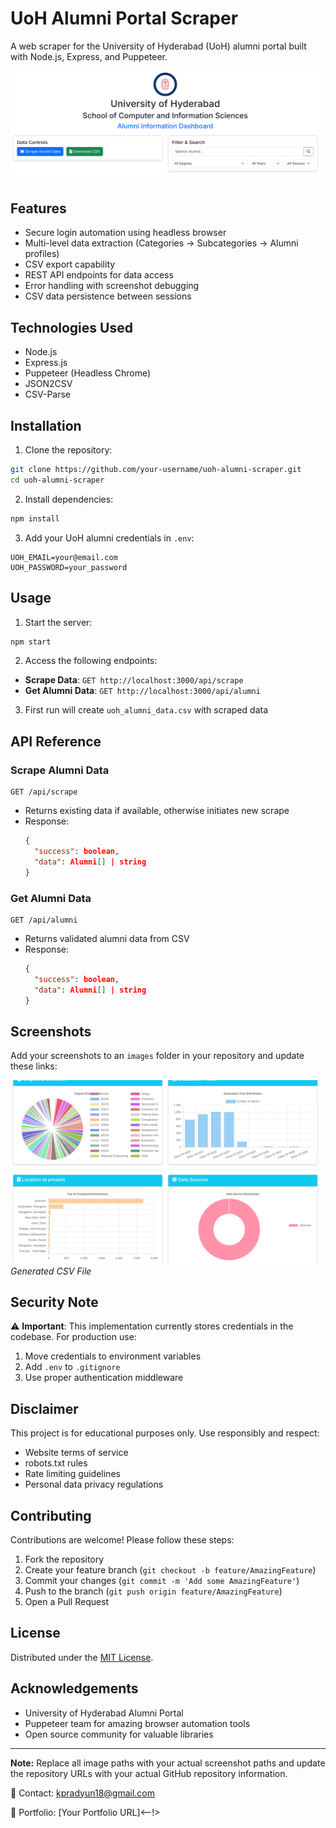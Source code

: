 # UoH Alumni Portal Scraper

A web scraper for the University of Hyderabad (UoH) alumni portal built with Node.js, Express, and Puppeteer.

![Project Screenshot](/images/scraper-screenshot.png)

## Features

- Secure login automation using headless browser
- Multi-level data extraction (Categories → Subcategories → Alumni profiles)
- CSV export capability
- REST API endpoints for data access
- Error handling with screenshot debugging
- CSV data persistence between sessions

## Technologies Used

- Node.js
- Express.js
- Puppeteer (Headless Chrome)
- JSON2CSV
- CSV-Parse

## Installation

1. Clone the repository:
```bash
git clone https://github.com/your-username/uoh-alumni-scraper.git
cd uoh-alumni-scraper
```

2. Install dependencies:
```bash
npm install
```

3. Add your UoH alumni credentials in `.env`:
```env
UOH_EMAIL=your@email.com
UOH_PASSWORD=your_password
```

## Usage

1. Start the server:
```bash
npm start
```

2. Access the following endpoints:
- **Scrape Data**: `GET http://localhost:3000/api/scrape`
- **Get Alumni Data**: `GET http://localhost:3000/api/alumni`

3. First run will create `uoh_alumni_data.csv` with scraped data

## API Reference

### Scrape Alumni Data
```http
GET /api/scrape
```
- Returns existing data if available, otherwise initiates new scrape
- Response:
  ```json
  {
    "success": boolean,
    "data": Alumni[] | string
  }
  ```

### Get Alumni Data
```http
GET /api/alumni
```
- Returns validated alumni data from CSV
- Response:
  ```json
  {
    "success": boolean,
    "data": Alumni[] | string
  }
  ```

## Screenshots

Add your screenshots to an `images` folder in your repository and update these links:

![CSV Output](/images/csv-screenshot.png)  
*Generated CSV File*

## Security Note

⚠️ **Important**: This implementation currently stores credentials in the codebase. For production use:
1. Move credentials to environment variables
2. Add `.env` to `.gitignore`
3. Use proper authentication middleware

## Disclaimer

This project is for educational purposes only. Use responsibly and respect:
- Website terms of service
- robots.txt rules
- Rate limiting guidelines
- Personal data privacy regulations

## Contributing

Contributions are welcome! Please follow these steps:
1. Fork the repository
2. Create your feature branch (`git checkout -b feature/AmazingFeature`)
3. Commit your changes (`git commit -m 'Add some AmazingFeature'`)
4. Push to the branch (`git push origin feature/AmazingFeature`)
5. Open a Pull Request

## License

Distributed under the [MIT License](LICENSE).

## Acknowledgements

- University of Hyderabad Alumni Portal
- Puppeteer team for amazing browser automation tools
- Open source community for valuable libraries

---

**Note:** Replace all image paths with your actual screenshot paths and update the repository URLs with your actual GitHub repository information.

📧 Contact: kpradyun18@gmail.com
<!-->🔗 Portfolio: [Your Portfolio URL]<--!>
